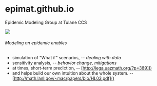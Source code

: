 # epimat.github.io
Epidemic Modeling Group at Tulane CCS

[![](http://www2.tulane.edu/sse/ccs/images/header_1.png)](http://www2.tulane.edu/sse/ccs/index.cfm)

###### Modeling an epidemic enables
* simulation of "What if" scenarios, -- _dealing with data_
* sensitivity analysis, -- _behavior change, mitigations_
* at times, short-term prediction, -- [http://lega.uazmath.org/?p=389]()
* and helps build our own intuition about the whole system. -- [http://math.lanl.gov/~mac/papers/bio/HL03.pdf]()
